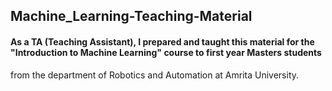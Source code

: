 ## Machine_Learning-Teaching-Material
#### As a TA (Teaching Assistant), I prepared and taught this material for the "Introduction to Machine Learning" course to first year Masters students
from the department of Robotics and Automation at Amrita University.
